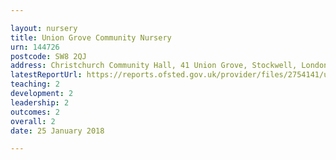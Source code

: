 ```yaml
---

layout: nursery
title: Union Grove Community Nursery
urn: 144726
postcode: SW8 2QJ
address: Christchurch Community Hall, 41 Union Grove, Stockwell, London, SW8 2QJ
latestReportUrl: https://reports.ofsted.gov.uk/provider/files/2754141/urn/144726.pdf
teaching: 2
development: 2
leadership: 2
outcomes: 2
overall: 2
date: 25 January 2018

---
```

